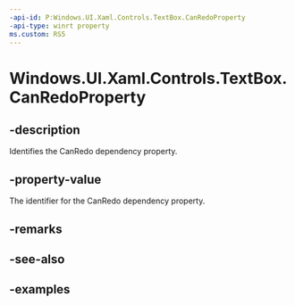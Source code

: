 ```yaml
---
-api-id: P:Windows.UI.Xaml.Controls.TextBox.CanRedoProperty
-api-type: winrt property
ms.custom: RS5
---
```


<!-- Property syntax.
public DependencyProperty CanRedoProperty { get; }
-->

# Windows.UI.Xaml.Controls.TextBox.CanRedoProperty

## -description

Identifies the CanRedo dependency property.



## -property-value

The identifier for the CanRedo dependency property.

## -remarks

## -see-also

## -examples

